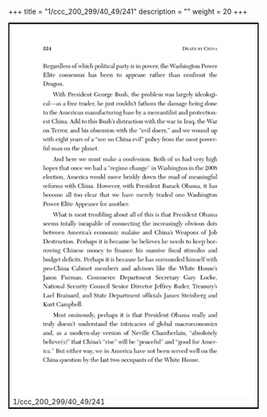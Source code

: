 +++
title = "1/ccc_200_299/40_49/241"
description = ""
weight = 20
+++

<table style="border:2px solid black;max-width:800px;max-height:800px;" 
><tr><td><img class="center-fit-jpg"
src="/jpg_/out_jpg_dbc_241.jpg"  >1/ccc_200_299/40_49/241</img></td></tr></table>